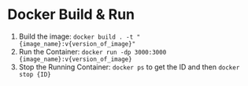 # Docker Build & Run
1. Build the image: `docker build . -t "{image_name}:v{version_of_image}"`
2. Run the Container: `docker run -dp 3000:3000 {image_name}:v{version_of_image}`
3. Stop the Running Container: `docker ps` to get the ID and then `docker stop {ID}`
